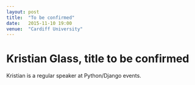 ```yaml
---
layout: post
title:  "To be confirmed"
date:   2015-11-10 19:00
venue:  "Cardiff University"
---
```


# Kristian Glass, title to be confirmed

Kristian is a regular speaker at Python/Django events.
